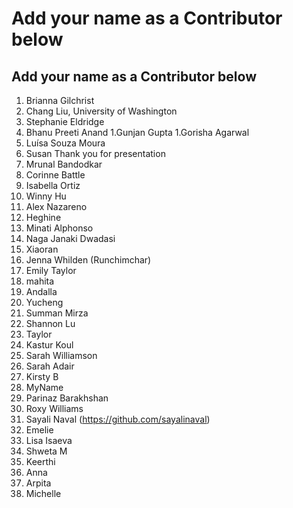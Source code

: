 # Add your name as a Contributor below

## Add your name as a Contributor below

1. Brianna Gilchrist
1. Chang Liu, University of Washington 
1. Stephanie Eldridge
1. Bhanu Preeti Anand
1.Gunjan Gupta 
1.Gorisha Agarwal 
1. Luísa Souza Moura
1. Susan Thank you for presentation
1. Mrunal Bandodkar 
1. Corinne Battle
1. Isabella Ortiz
1. Winny Hu 
1. Alex Nazareno
1. Heghine
1. Minati Alphonso
1. Naga Janaki Dwadasi
1. Xiaoran
1. Jenna Whilden (Runchimchar)
1. Emily Taylor
1. mahita 
1. Andalla
1. Yucheng
1. Summan Mirza
1. Shannon Lu
1. Taylor
1. Kastur Koul
1. Sarah Williamson
1. Sarah Adair
1. Kirsty B 
1. MyName
1. Parinaz Barakhshan
1. Roxy Williams
1. Sayali Naval (https://github.com/sayalinaval) 
1. Emelie
1. Lisa Isaeva
1. Shweta M
1. Keerthi
1. Anna
1. Arpita
1. Michelle
